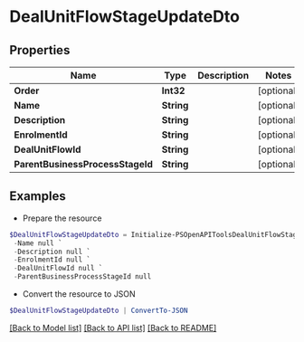 # DealUnitFlowStageUpdateDto
## Properties

Name | Type | Description | Notes
------------ | ------------- | ------------- | -------------
**Order** | **Int32** |  | [optional] 
**Name** | **String** |  | [optional] 
**Description** | **String** |  | [optional] 
**EnrolmentId** | **String** |  | [optional] 
**DealUnitFlowId** | **String** |  | [optional] 
**ParentBusinessProcessStageId** | **String** |  | [optional] 

## Examples

- Prepare the resource
```powershell
$DealUnitFlowStageUpdateDto = Initialize-PSOpenAPIToolsDealUnitFlowStageUpdateDto  -Order null `
 -Name null `
 -Description null `
 -EnrolmentId null `
 -DealUnitFlowId null `
 -ParentBusinessProcessStageId null
```

- Convert the resource to JSON
```powershell
$DealUnitFlowStageUpdateDto | ConvertTo-JSON
```

[[Back to Model list]](../README.md#documentation-for-models) [[Back to API list]](../README.md#documentation-for-api-endpoints) [[Back to README]](../README.md)


